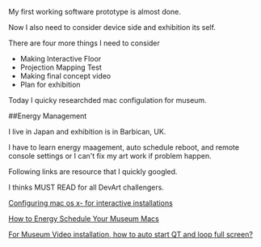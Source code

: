 My first working software prototype is almost done.

Now I also need to consider device side and exhibition its self.

There are four more things I need to consider

- Making Interactive Floor
- Projection Mapping Test
- Making final concept video
- Plan for exhibition
	
Today I quicky researchded mac configulation for museum.
	
##Energy Management

I live in Japan and exhibition is in Barbican, UK. 

I have to learn energy maagement, auto schedule reboot, and remote console settings or I can't fix my art work if problem happen.

Following links are resource that I quickly googled.

I thinks MUST READ for all DevArt challengers.


[Configuring mac os x- for interactive installations](http://vormplus.be/blog/article/configuring-mac-os-x-for-interactive-installations)

[How to Energy Schedule Your Museum Macs](http://www.dssw.co.uk/blog/2011/03/16/how-to-energy-schedule-your-museum-macs/)

[For Museum Video installation, how to auto start QT and loop full screen?](https://discussions.apple.com/thread/1059541)


